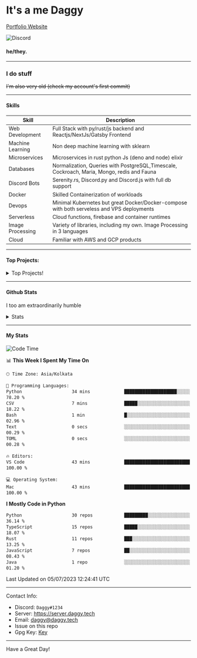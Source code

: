 
# It's a me Daggy

[Portfolio Website](https://daggy.tech)

![Discord](https://img.shields.io/discord/491175207122370581?color=black&label=Discord&logo=discord) 

#### he/they. 

 ----

### I do stuff

~~I'm also very old (check my account's first commit)~~

-----

#### Skills

| Skill | Description |
| ----- | ----------- |
| Web Development | Full Stack with py/rust/js backend and Reactjs/NextJs/Gatsby Frontend
| Machine Learning | Non deep machine learning with sklearn |
| Microservices | Microservices in rust python Js (deno and node) elixir |
| Databases | Normalization, Queries with PostgreSQL,Timescale, Cockroach,  Maria, Mongo, redis and Fauna |
| Discord Bots | Serenity.rs, Discord.py and Discord.js with full db support |
| Docker | Skilled Containerization of workloads |
| Devops | Minimal Kubernetes but great Docker/Docker-compose with both serveless and VPS deployments |
| Serverless | Cloud functions, firebase and container runtimes |
| Image Processing | Variety of libraries, including my own. Image Processing in 3 languages |
| Cloud | Familiar with AWS and GCP products |

-----

#### Top Projects:

<details>
  <summary>Top Projects!</summary>
    
   - [Dagpi](https://dagpi.xyz) : Full stack webapp featuring nextjs frontend and admin api backend in express with typescript. Features image manipulation microservice in python fastapi,and auth+metric microservices in actix rust. All networked together with docker and nginx and tracked with grafana, prometheus. Also features stripe and paypal payments. PostgreSQL and TimescaleDb databases with aws glacier automated backups. Integrates with stripe and paypal payment gateways for subscriptions.
 
   - [Polaroid](https://github.com/daggy1234/polaroid): Various rust libraries integrated to python with FFI. Features CI to build cross platform wheels using maturin. Core FFI done with pyo3 and features stubs and automatic documentation generation.
    
   - [Dagbot](https://dagbot.daggy.tech): Built on discord’s WS and HTTP apis, this tool responds to user interaction and uses several apis. Python engagement tool is connected to postgreSQL and frontend microservice by HTTP. Frontend microservice is express typescript with react frontend and mongodb database. Deployed with kubernetes
    
   - Esoteric Languages - niche programming languages: 
     Built 2 esoteric programming languages. 
     - [Udymts](https://github.com/daggy1234/udymts) : a rust based cli and compiler that turns udymts files into python to execute.
     - [PokeType](https://github.com/Daggy1234/PokeType) : expression evluation language built with rply and features lexical analysis, tokenization, compilation, interpretation and more.
 
   - [Image Uploader](https://github.com/Daggy1234/image-uploader): A classic image uploader to post images to. With fs writes, a UI to upload images, a REST API and a authorization system featuring both username/password and a token. Fully customizeable and designed to be self-hosted, it also features a docker image to run.
  
   - [DagPaste](https://github.com/Daggy1234/Dagpaste): DagPaste is my take on hastebin. Self hosteable, it features highlight js syntax highlighting, rest API to add pastes, and raw paste fetching. Using the fs, and rocket.rs for the rust api its fast, performant and looks great! Speedy with rust + vanillajs + css and template rendering
 
   - [R.Daggy](https://github.com/Daggy1234/r.daggy): Private discord bot for my server with rust
   
 
</details>

-----

#### Github Stats

I too am extraordinarily humble

<details>
  <summary>Stats</summary>
<a href="https://github.com/Daggy1234">
  <img src="https://github-readme-stats.vercel.app/api?username=Daggy1234&show_icons=true&hide_border=true&count_private=true" />
</a><a href="https://github.com/Daggy1234">
  <img src="https://github-readme-stats.vercel.app/api/top-langs/?username=Daggy1234&layout=compact&langs_count=9&hide=css,html,jupyter%20notebook&count_private=true" />
</a><a href="https://github.com/Daggy1234">
 <img src="https://raw.githubusercontent.com/Daggy1234/generate-stats/master/generated/overview.svg" />
</a><a href="https://github.com/Daggy1234">
 <img src="https://raw.githubusercontent.com/Daggy1234/generate-stats/master/generated/languages.svg" />
 </a>
</details>
  
-----

#### My Stats

<!--START_SECTION:waka-->
![Code Time](http://img.shields.io/badge/Code%20Time-1%2C224%20hrs%2036%20mins-blue)

📊 **This Week I Spent My Time On** 

```text
🕑︎ Time Zone: Asia/Kolkata

💬 Programming Languages: 
Python                   34 mins             ████████████████████░░░░░   78.20 % 
CSV                      7 mins              █████░░░░░░░░░░░░░░░░░░░░   18.22 % 
Bash                     1 min               █░░░░░░░░░░░░░░░░░░░░░░░░   02.96 % 
Text                     0 secs              ░░░░░░░░░░░░░░░░░░░░░░░░░   00.29 % 
TOML                     0 secs              ░░░░░░░░░░░░░░░░░░░░░░░░░   00.28 % 

🔥 Editors: 
VS Code                  43 mins             █████████████████████████   100.00 % 

💻 Operating System: 
Mac                      43 mins             █████████████████████████   100.00 % 
```

**I Mostly Code in Python** 

```text
Python                   30 repos            █████████░░░░░░░░░░░░░░░░   36.14 % 
TypeScript               15 repos            █████░░░░░░░░░░░░░░░░░░░░   18.07 % 
Rust                     11 repos            ███░░░░░░░░░░░░░░░░░░░░░░   13.25 % 
JavaScript               7 repos             ██░░░░░░░░░░░░░░░░░░░░░░░   08.43 % 
Java                     1 repo              ░░░░░░░░░░░░░░░░░░░░░░░░░   01.20 % 
```




 Last Updated on 05/07/2023 12:24:41 UTC
<!--END_SECTION:waka-->

-----

Contact Info:

- Discord: `Daggy#1234`
- Server: https://server.daggy.tech
- Email: daggy@daggy.tech
- Issue on this repo
- Gpg Key: [Key](https://github.com/daggy1234.gpg)

-----
Have a Great Day!
